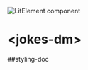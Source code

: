 ![LitElement component](https://img.shields.io/badge/litElement-component-blue.svg)

# \<jokes-dm>

##styling-doc